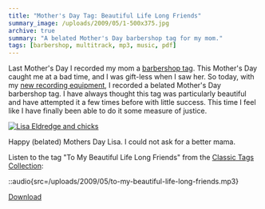 ```yaml
---
title: "Mother's Day Tag: Beautiful Life Long Friends"
summary_image: /uploads/2009/05/1-500x375.jpg
archive: true
summary: "A belated Mother's Day barbershop tag for my mom."
tags: [barbershop, multitrack, mp3, music, pdf]
---
```


Last Mother's Day I recorded my mom a [barbershop tag](/blog/barbershop-multi-track-mothers-day-gift/). This Mother's Day caught me at a bad time, and I was gift-less when I saw her. So today, with my [new recording equipment](/blog/in-dixie-land-where-i-was-born/), I recorded a belated Mother's Day barbershop tag. I have always thought this tag was particularly beautiful and have attempted it a few times before with little success. This time I feel like I have finally been able to do it some measure of justice.

[![Lisa Eldredge and chicks](/uploads/2009/05/1-500x375.jpg "Lisa Eldredge and chicks")](/uploads/2009/05/1.jpg)

Happy (belated) Mothers Day Lisa. I could not ask for a better mama.

Listen to the tag "To My Beautiful Life Long Friends" from the [Classic Tags Collection](http://illinistatesmen.org/files/classic_tags.pdf):

::audio{src=/uploads/2009/05/to-my-beautiful-life-long-friends.mp3}

[Download](/uploads/2009/05/to-my-beautiful-life-long-friends.mp3)
